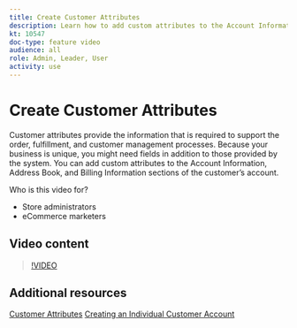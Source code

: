 ```yaml
---
title: Create Customer Attributes
description: Learn how to add custom attributes to the Account Information, Address Book, and Billing Information sections of a customer’s account. 
kt: 10547
doc-type: feature video
audience: all
role: Admin, Leader, User
activity: use
---
```

# Create Customer Attributes

Customer attributes provide the information that is required to support the order, fulfillment, and customer management processes. Because your business is unique, you might need fields in addition to those provided by the system. You can add custom attributes to the Account Information, Address Book, and Billing Information sections of the customer’s account. 

Who is this video for?

- Store administrators
- eCommerce marketers

## Video content

>[!VIDEO](https://video.tv.adobe.com/v/343661?quality=12&learn=on)

## Additional resources

[Customer Attributes](https://docs.magento.com/user-guide/stores/attributes-customer.html)
[Creating an Individual Customer Account](https://docs.magento.com/user-guide/customers/account-create.html)
